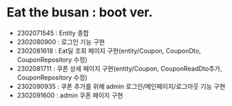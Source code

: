 # Eat the busan : boot ver.
- 2302071545 : Entity 종합
- 2302080900 : 로그인 기능 구현
- 2302081618 : Eat딜 조회 페이지 구현(entity/Coupon, CouponDto, CouponRepository 수정)
- 2302081711 : 쿠폰 상세 페이지 구현(entity/Coupon, CouponReadDto추가, CouponRepository 수정)
- 2302090935 : 쿠폰 추가를 위해 admin 로그인/메인페이지/로그아웃 기능 구현
- 2302091600 : admin 쿠폰 페이지 구현
